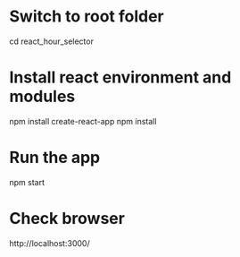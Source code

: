# Switch to root folder
cd react_hour_selector

# Install react environment and modules
npm install create-react-app
npm install

# Run the app
npm start

# Check browser
http://localhost:3000/
 
